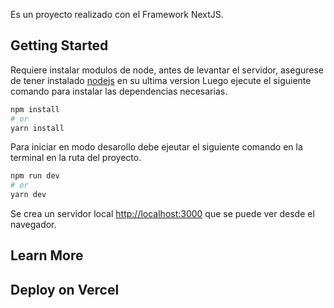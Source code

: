 Es un proyecto realizado con el Framework NextJS.

## Getting Started

Requiere instalar modulos de node, antes de levantar el servidor, asegurese de tener instalado [nodejs](https://nodejs.org/en/download/current/) en su ultima version
Luego ejecute el siguiente comando para instalar las dependencias necesarias.
```bash
npm install
# or
yarn install
```

Para iniciar en modo desarollo debe ejeutar el siguiente comando en la terminal en la ruta del proyecto.

```bash
npm run dev
# or
yarn dev
```

Se crea un servidor local [http://localhost:3000](http://localhost:3000) que se puede ver desde el navegador.

## Learn More


## Deploy on Vercel

